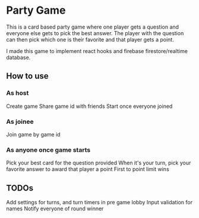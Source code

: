 # Party Game

This is a card based party game where one player gets a question and everyone else gets to pick the best answer.
The player with the question can then pick which one is their favorite and that player gets a point.

I made this game to implement react hooks and firebase firestore/realtime database.

## How to use

### As host
Create game
Share game id with friends
Start once everyone joined

### As joinee
Join game by game id

### As anyone once game starts
Pick your best card for the question provided
When it's your turn, pick your favorite answer to award that player a point
First to point limit wins

## TODOs
Add settings for turns, and turn timers in pre game lobby
Input validation for names
Notify everyone of round winner